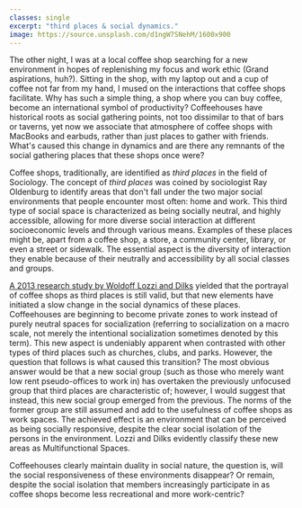 ```yaml
---
classes: single
excerpt: "third places & social dynamics."
image: https://source.unsplash.com/d1ngW7SNehM/1600x900
---
```


The other night, I was at a local coffee shop searching for a new environment in hopes of replenishing my focus and work ethic (Grand aspirations, huh?). Sitting in the shop, with my laptop out and a cup of coffee not far from my hand, I mused on the interactions that coffee shops facilitate. Why has such a simple thing, a shop where you can buy coffee, become an international symbol of productivity? Coffeehouses have historical roots as social gathering points, not too dissimilar to that of bars or taverns, yet now we associate that atmosphere of coffee shops with MacBooks and earbuds, rather than just places to gather with friends. What's caused this change in dynamics and are there any remnants of the social gathering places that these shops once were?

Coffee shops, traditionally, are identified as *third places* in the field of Sociology. The concept of *third places* was coined by sociologist Ray Oldenburg to identify areas that don't fall under the two major social environments that people encounter most often: home and work. This third type of social space is characterized as being socially neutral, and highly accessible, allowing for more diverse social interaction at different socioeconomic levels and through various means. Examples of these places might be, apart from a coffee shop, a store, a community center, library, or even a street or sidewalk. The essential aspect is the diversity of interaction they enable because of their neutrally and accessibility by all social classes and groups.

[A 2013 research study by Woldoff Lozzi and Dilks](http://redfame.com/journal/index.php/ijsss/article/view/200) yielded that the portrayal of coffee shops as third places is still valid, but that new elements have initiated a slow change in the social dynamics of these places. Coffeehouses are beginning to become private zones to work instead of purely neutral spaces for socialization (referring to socialization on a macro scale, not merely the intentional socialization sometimes denoted by this term). This new aspect is undeniably apparent when contrasted with other types of third places such as churches, clubs, and parks. However, the question that follows is what caused this transition? The most obvious answer would be that a new social group (such as those who merely want low rent pseudo-offices to work in) has overtaken the previously unfocused group that third places are characteristic of; however, I would suggest that instead, this new social group emerged from the previous. The norms of the former group are still assumed and add to the usefulness of coffee shops as work spaces. The achieved effect is an environment that can be perceived as being socially responsive, despite the clear social isolation of the persons in the environment. Lozzi and Dilks evidently classify these new areas as Multifunctional Spaces.

Coffeehouses clearly maintain duality in social nature, the question is, will the social responsiveness of these environments disappear? Or remain, despite the social isolation that members increasingly participate in as coffee shops become less recreational and more work-centric?
